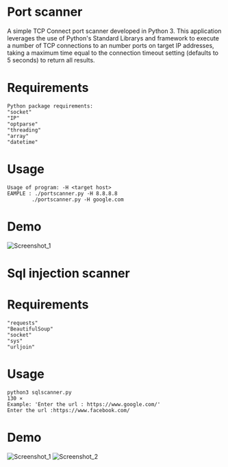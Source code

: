 # Port scanner
A simple TCP Connect port scanner developed in Python 3. This application leverages the use of Python's Standard Librarys and framework to execute a number of TCP connections to an number ports on target IP addresses, taking a maximum time equal to the connection timeout setting (defaults to 5 seconds) to return all results.
# Requirements
    Python package requirements:
    "socket"
    "IP"
    "optparse"
    "threading"
    "array"
    "datetime"


# Usage
    Usage of program: -H <target host> 
    EAMPLE : ./portscanner.py -H 8.8.8.8  
            ./portscanner.py -H google.com            
# Demo
![Screenshot_1](https://user-images.githubusercontent.com/93587331/209664754-8f2adaad-6377-4d6c-bd93-2c78bde053ac.png)
# Sql injection scanner

# Requirements
    "requests"
    "BeautifulSoup"
    "socket"
    "sys"
    "urljoin"
# Usage
    python3 sqlscanner.py                                                                                                                             130 ⨯
    Example: 'Enter the url : https://www.google.com/' 
    Enter the url :https://www.facebook.com/

# Demo      
![Screenshot_1](https://user-images.githubusercontent.com/93587331/209664991-3d437bc8-3e6f-489e-b5e2-0bf85849c33b.png)
![Screenshot_2](https://user-images.githubusercontent.com/93587331/209665027-c2565fd9-b490-4de6-bc9c-063995c48558.png)
